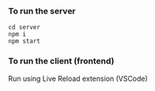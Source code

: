 ### To run the server
```
cd server
npm i
npm start
```

### To run the client (frontend)
Run using Live Reload extension (VSCode)

